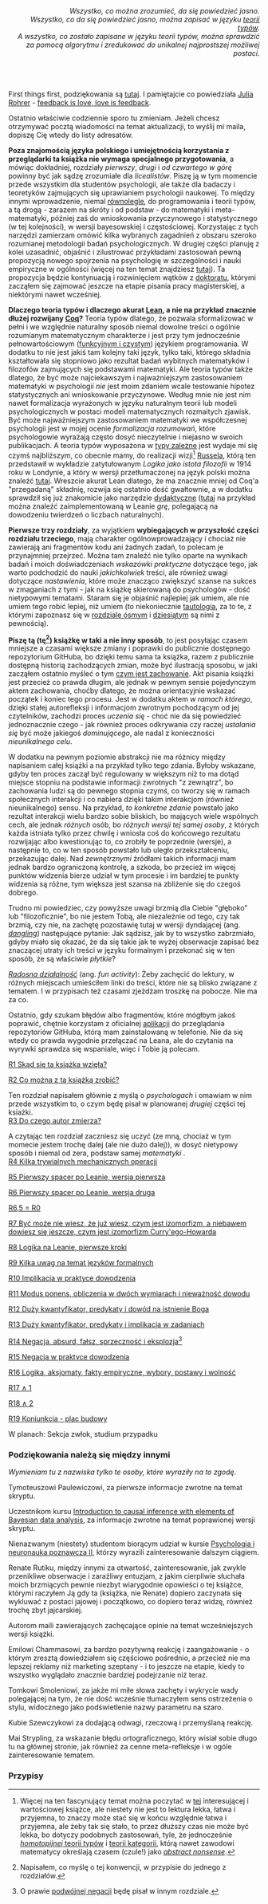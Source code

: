 <div align="right"><em>Wszystko, co można zrozumieć, da się powiedzieć jasno.<br/>Wszystko, co da
się powiedzieć jasno, można zapisać w języku <a
href="https://en.wikipedia.org/wiki/Type_theory">teorii typów</a>.<br/> A wszystko, co zostało
zapisane w języku teorii typów, można sprawdzić za pomocą algorytmu i zredukować do unikalnej
najprostszej możliwej postaci.</em></div>

<br/>
<br/>
<br/>

First things first, podziękowania są [tutaj](#podziekowania). I pamiętajcie co powiedziała [Julia
Rohrer](https://juliarohrer.com/) - [feedback is love, love is
feedback](https://www.the100.ci/2024/12/01/writing-about-technical-topics-in-an-accessible-manner/#feedback-is-life).

Ostatnio właściwie codziennie sporo tu zmieniam. Jeżeli chcesz otrzymywać pocztą wiadomości na temat
aktualizacji, to wyślij mi maila, dopiszę Cię wtedy do listy adresatów.

**Poza znajomością języka polskiego i umiejętnością korzystania z przeglądarki ta książka nie wymaga
specjalnego przygotowania**, a mówiąc dokładniej, rozdziały *pierwszy*, *drugi* i *od czwartego w
górę* powinny być jak sądzę zrozumiałe dla *licealistów*. Piszę ją w tym momencie przede wszystkim
dla studentów psychologii, ale także dla badaczy i teoretyków zajmujących się uprawianiem
psychologii naukowej. To między innymi wprowadzenie, niemal
[równolegle](https://en.wikipedia.org/wiki/Everything_Everywhere_All_at_Once), do programowania i
teorii typów, a tą drogą - zarazem na skróty i od podstaw - do matematyki i meta-matematyki, później
zaś do wnioskowania przyczynowego i statystycznego (w tej kolejności), w wersji bayesowskiej i
częstościowej. Korzystając z tych narzędzi zamierzam omówić kilka wybranych zagadnień z obszaru
szeroko rozumianej metodologii badań psychologicznych. W drugiej części planuję z kolei uzasadnić,
objaśnić i zilustrować przykładami zastosowań pewną propozycją nowego spojrzenia na psychologię w
szczególności i nauki empiryczne w ogólności (więcej na ten temat znajdziesz
[tutaj](./rozdzialy/02_Cel.md)). Ta propozycja będzie kontynuacją i rozwinięciem wątków z
[doktoratu](./rozdzialy/praca_doktorska.pdf), którymi zacząłem się zajmować jeszcze na etapie
pisania pracy magisterskiej, a niektórymi nawet wcześniej.

**Dlaczego teoria typów i dlaczego akurat
[Lean](https://en.wikipedia.org/wiki/Lean_(proof_assistant)), a nie na przykład znacznie dłużej
rozwijany [Coq](https://en.wikipedia.org/wiki/Coq_(software))?** Teoria typów dlatego, że pozwala
sformalizować w pełni i we względnie naturalny sposób niemal dowolne treści o ogólnie rozumianym
matematycznym charakterze i jest przy tym jednocześnie pełnowartościowym ([funkcyjnym i
czystym](https://pl.wikipedia.org/wiki/Programowanie_funkcyjne)) językiem programowania. W dodatku
to nie jest jakiś tam kolejny taki język, tylko taki, którego składnia kształtowała się stopniowo
jako rezultat badań wybitnych matematyków i filozofów zajmujących się podstawami matematyki. Ale
teoria typów także dlatego, że być może najciekawszym i najważniejszym zastosowaniem matematyki w
psychologii *nie* jest moim zdaniem wcale testowanie hipotez statystycznych ani wnioskowanie
przyczynowe. Według mnie nie jest nim nawet formalizacja wyrażonych w języku naturalnym teorii lub
modeli psychologicznych w postaci modeli matematycznych rozmaitych zjawisk. Być może najważniejszym
zastosowaniem matematyki we współczesnej psychologii jest w mojej ocenie *formalizacja rozumowań*,
które psychologowie wyrażają często dosyć nieczytelnie i niejasno w swoich publikacjach. A teoria
typów wyposażona w [typy zależne](https://en.wikipedia.org/wiki/Dependent_type) jest wydaje mi się
czymś najbliższym, co obecnie mamy, do realizacji wizji[^2]
[Russela](https://pl.wikipedia.org/wiki/Bertrand_Russell), którą ten przedstawił w wykładzie
zatytułowanym *Logika jako istota filozofii* w 1914 roku w Londynie, a który w wersji
przetłumaczonej na język polski można znaleźć
[tutaj](https://ejournals.eu/pliki_artykulu_czasopisma/pelny_tekst/6bef0ebd-7ba5-407b-a167-d8bd49697ee6/pobierz).
Wreszcie akurat Lean dlatego, że ma znacznie mniej od Coq'a "przegadaną" składnię, rozwija się
ostatnio dość gwałtownie, a w dodatku sprawdził się już znakomicie jako narzędzie
[dydaktyczne](https://github.com/ImperialCollegeLondon/formalising-mathematics-2024)
([tutaj](https://adam.math.hhu.de/#/g/leanprover-community/nng4) na przykład można znaleźć
zaimplementowaną w Leanie *grę*, polegającą na dowodzeniu twierdzeń o liczbach naturalnych).

**Pierwsze trzy rozdziały**, za wyjątkiem **wybiegających w przyszłość części rozdziału trzeciego**,
mają charakter ogólnowprowadzający i chociaż nie zawierają ani fragmentów kodu ani żadnych zadań, to
polecam je przynajmniej przejrzeć. Można tam znaleźć nie tylko oparte na wynikach badań i moich
doświadczeniach *wskazówki praktyczne* dotyczące tego, jak warto podchodzić do nauki *jakichkolwiek*
treści, ale również uwagi dotyczące *nastawienia*, które może znacząco zwiększyć szanse na sukces w
zmaganiach z tymi - jak na książkę skierowaną do psychologów - dość nietypowymi tematami. Staram się
je objaśnić najlepiej jak umiem, ale nie umiem tego robić lepiej, niż umiem (to niekoniecznie
[tautologia](https://pl.wikipedia.org/wiki/Tautologia_(logika)), za to te, z którymi zapoznasz się w
[rozdziale ósmym](./rozdzialy/Logika_na_Leanie_nowa_wersja.md) i
[dziesiątym](./rozdzialy/Implikacja_w_zadaniach.md) są nimi z pewnością).

**Piszę tą (tę[^3]) książkę w taki a nie inny sposób**, to jest posyłając czasem mniejsze a czasami
większe zmiany i poprawki do publicznie dostępnego repozytorium GitHuba, bo dzięki temu sama ta
książka, razem z publicznie dostępną historią zachodzących zmian, może być ilustracją sposobu, w
jaki zacząłem ostatnio myśleć o tym [czym jest zachowanie](./rozdzialy/02_Cel.md). Akt pisania
książki jest przecież co prawda długim, ale jednak w pewnym sensie pojedynczym aktem zachowania,
choćby dlatego, że można orientacyjnie wskazać początek i koniec tego procesu. Jest w dodatku aktem
*w ramach którego*, dzięki stałej autorefleksji i informacjom zwrotnym pochodzącym od jej
czytelników, zachodzi proces *uczenia się* - choć nie da się powiedzieć jednoznacznie czego - jak
również proces odkrywania czy raczej *ustalania się* być może jakiegoś *dominującego*, ale nadal z
konieczności *nieunikalnego celu*.

W dodatku na pewnym poziomie abstrakcji nie ma różnicy między napisaniem całej książki a na przykład
tylko tego zdania. Byłoby wskazane, gdyby ten proces zaczął być regulowany w większym niż to ma
dotąd miejsce stopniu na podstawie informacji zwrotnych "z zewnątrz", bo zachowania ludzi są do
pewnego stopnia czymś, co tworzy się w ramach społecznych interakcji i co nabiera dzięki takim
interakcjom (również nieunikalnego) sensu. Na przykład, *to konkretne zdanie* powstało jako rezultat
interakcji wielu bardzo sobie bliskich, bo mających wiele wspólnych cech, ale jednak *różnych* osób,
bo *różnych wersji tej samej osoby*, z których każda istniała tylko przez chwilę i wniosła coś do
końcowego rezultatu rozwijając albo kwestionując to, co zrobiły te poprzednie (wersje), a następnie
to, co w ten sposób powstało lub uległo przekształceniu, przekazując dalej. Nad *zewnętrznymi*
źródłami takich informacji mam jednak bardzo ograniczoną kontrolę, a szkoda, bo przecież im więcej
punktów widzenia bierze udział w tym procesie i im bardziej te punkty widzenia są różne, tym większa
jest szansa na zbliżenie się do czegoś dobrego.

Trudno mi powiedziec, czy powyższe uwagi brzmią dla Ciebie "głęboko" lub "filozoficznie", bo nie
jestem Tobą, ale niezależnie od tego, czy tak brzmią, czy nie, na zachętę pozostawię tutaj w wersji
dyndającej (ang. [*dangling*](https://en.wikipedia.org/wiki/Dangling_modifier)) następujące pytanie:
Jak sądzisz, jak by to wszystko zabrzmiało, gdyby miało się okazać, że da się takie jak te wyżej
obserwacje zapisać bez znaczącej utraty ich treści w języku formalnym i przekonać się w ten sposób,
że są właściwie *płytkie*?

[*Radosna działalność*](https://www.youtube.com/watch?v=AZzcE04ssoQ) (ang. *fun activity*): Żeby
zachęcić do lektury, w różnych miejscach umieściłem linki do treści, które nie są blisko związane z
tematem. I w przypisach też czasami zjeżdżam troszkę na pobocze. Nie ma za co.

Ostatnio, gdy szukam błędów albo fragmentów, które mógłbym jakoś poprawić, chętnie korzystam z
oficialnej [aplikacji](https://play.google.com/store/apps/details?id=com.github.android&hl=en) do
przeglądania repozytoriów GitHuba, którą mam zainstalowaną w telefonie. Nie da się wtedy co prawda
wygodnie przełączać na Leana, ale do czytania na wyrywki sprawdza się wspaniale, więc i Tobie ją
polecam.

[R1 Skąd się ta książka wzięła?](./rozdzialy/00_Wprowadzenie.md)

[R2 Co można z tą książką zrobić?](./rozdzialy/01_Jak_sie_uczyc.md)

Ten rozdział napisałem głównie z myślą o *psychologach* i omawiam w nim przede wszystkim to, o czym
będę pisał w planowanej *drugiej* części tej ksiażki.  
[R3 Do czego autor zmierza?](./rozdzialy/02_Cel.md)

A czytając ten rozdział zaczniesz się uczyć (ze mną, chociaż w tym momecie jestem trochę dalej (ale
nie dużo dalej)), w dosyć nietypowy sposób i niemal od zera, podstaw samej *matematyki* .  
[R4 Kilka trywialnych mechanicznych operacji](./rozdzialy/Pierwszy_spacerek.md)

[R5 Pierwszy spacer po Leanie, wersja pierwsza](./rozdzialy/Spacerek_po_Leanie_1.md)

[R6 Pierwszy spacer po Leanie, wersja druga](./rozdzialy/Spacerek_po_Leanie_2.md)

[R6,5 = R0](./rozdzialy/Ewaluacja.md)

[R7 Być może nie wiesz, że już wiesz, czym jest izomorfizm, a niebawem dowiesz się jeszcze, czym
jest izomorfizm Curry'ego-Howarda](./rozdzialy/Izomorfizm_Curryego_Howarda.md)

[R8 Logika na Leanie, pierwsze kroki](./rozdzialy/Logika_na_Leanie_nowa_wersja.md)

[R9 Kilka uwag na temat języków formalnych](./rozdzialy/Jezyk_matematyki.md)

[R10 Implikacja w praktyce dowodzenia](./rozdzialy/Implikacja_w_zadaniach.md)

[R11 Modus ponens, obliczenia w dwóch wymiarach i nieważność
dowodu](./rozdzialy/Modus_Ponens_Niewaznosc_Dowodu.md)

[R12 Duży kwantyfikator, predykaty i dowód na istnienie Boga](./rozdzialy/Duzy_predykaty_Bog.md)

[R13 Duży kwantyfikator, predykaty i implikacja w
zadaniach](./rozdzialy/Duzy_predykaty_implikacja_zadania.md)

[R14 Negacja, absurd, fałsz, sprzeczność i eksplozja](./rozdzialy/Negacja.md)[^1]

[R15 Negacja w praktyce dowodzenia](./rozdzialy/Negacja_w_praktyce.md)

[R16 Logika, aksjomaty, fakty empiryczne, wybory, postawy i
wolność](./rozdzialy/Logika_aksjomaty_wybory_postawy_wolnosc.md)

[R17 ∧ 1](./rozdzialy/Koniunkcja_jako_para.md)

[R18 ∧ 2](./rozdzialy/Koniunkcja_ze_strzalek.md)

[R19 Koniunkcja - plac budowy](./rozdzialy/Koniunkcja_work_in_progress.md)

W planach: Sekcja zwłok, studium przypadku

<a name="podziekowania"></a>
### Podziękowania należą się między innymi

*Wymieniam tu z nazwiska tylko te osoby, które wyraziły na to zgodę*.

Tymoteuszowi Paulewiczowi, za pierwsze informacje zwrotne na temat skryptu.

Uczestnikom kursu [Introduction to causal inference with elements of Bayesian data
analysis](https://www.usosweb.uj.edu.pl/kontroler.php%3F_action%3Dkatalog2%252Fprzedmioty%252FpokazPrzedmiot%26prz_kod%3DSDS-E901-DItc%26callback%3Dg_1d86a895%26lang%3Den),
za informacje zwrotne na temat poprawionej wersji skryptu.

Nienazwanym (niestety) studentom biorącym udział w kursie [Psychologia i neuronauka poznawcza
II](https://www.usosweb.uj.edu.pl/kontroler.php?_action=katalog2/przedmioty/pokazPrzedmiot&kod=WFz.IPs-N-A33b),
którzy wyrazili zainteresowanie dalszym ciągiem.

Renate Rutiku, między innymi za otwartość, zainteresowanie, jak zwykle przenikliwe obserwacje i
zaraźliwy entuzjam, z jakim cierpliwie słuchała moich brzmiących pewnie niezbyt wiarygodnie
opowieści o tej książce, którymi raczyłem Ją gdy ta (książka, nie Renate) dopiero zaczynała się
wykluwać z postaci jajowej i początkowo, co dopiero teraz widzę, również trochę zbyt jajcarskiej.

Autorom maili zawierających zachęcające opinie na temat wcześniejszych wersji książki.

Emilowi Chammasowi, za bardzo pozytywną reakcję i zaangażowanie - o którym zresztą dowiedziałem się
częściowo pośrednio, a przecież nie ma lepszej reklamy niż marketing szeptany - i to jeszcze na
etapie, kiedy to wszystko wyglądało znacznie bardziej podejrzanie niż teraz.

Tomkowi Smoleniowi, za jakże mi miłe słowa zachęty i wykrycie wady polegającej na tym, że nie dość
wcześnie tłumaczyłem sens ostrzeżenia o stylu, widocznego jako podświetlenie nazwy parametru na
szaro.

Kubie Szewczykowi za dodającą odwagi, rzeczową i przemyślaną reakcję.

Mai Strypling, za wskazanie błędu ortograficznego, który wisiał sobie długo tu na głównej stronie,
jak również za cenne meta-refleksje i w ogóle zainteresowanie tematem.

### Przypisy

[^1]: O prawie [podwójnej negacji](https://kawaly.tja.pl/dowcip,profesor-filologii-polskiej-na) będę pisał w innym rozdziale.

[^2]: Więcej na ten fascynujący temat można poczytać w
    [tej](https://global.oup.com/academic/product/modal-homotopy-type-theory-9780198853404?cc=it&lang=en&)
    interesującej i wartościowej książce, ale niestety nie jest to lektura lekka, łatwa i przyjemna,
    to znaczy może stać się w końcu względnie łatwa i przyjemna, ale żeby tak się stało, to przez
    dłuższy czas nie może być lekka, bo dotyczy podobnych zastosowań, tyle, że jednocześnie
    [*homotopijnej* teorii typów](https://homotopytypetheory.org/book/) i [teorii
    kategorii](https://pl.wikipedia.org/wiki/Teoria_kategorii), którą nawet zawodowi matematycy
    określają czasem (czule!) jako [*abstract
    nonsense*](https://en.wikipedia.org/wiki/Abstract_nonsense).

[^3]: Napisałem, co myślę o tej konwencji, w przypisie do jednego z rozdziałów.
